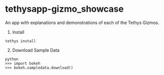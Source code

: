 # tethysapp-gizmo_showcase
An app with explanations and demonstrations of each of the Tethys Gizmos.

1. Install

```
tethys install
```

2. Download Sample Data

```
python
>>> import bokeh
>>> bokeh.sampledata.download()
```
